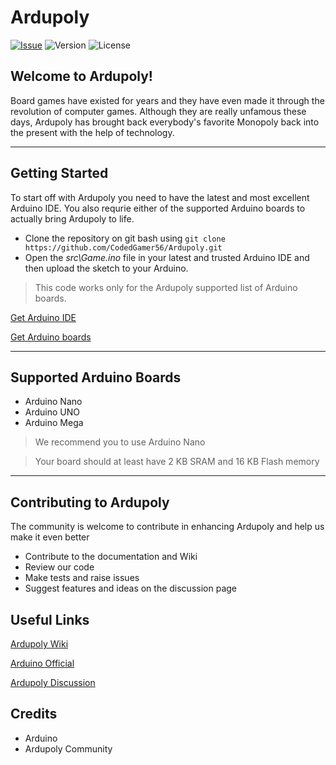 # **Ardupoly**

[![Issue](https://img.shields.io/github/issues/CodedGamer56/Ardupoly)](https://github.com/CodedGamer56/Ardupoly/issues) ![Version](https://img.shields.io/badge/Version-1.0.0-blue) ![License](https://img.shields.io/github/license/CodedGamer56/Ardupoly)



## Welcome to Ardupoly!

Board games have existed for years and they have even made it through the revolution of computer games. Although they are really unfamous these days, Ardupoly has brought back everybody's favorite Monopoly back into the present with the help of technology.

---

## Getting Started

To start off with Ardupoly you need to have the latest and most excellent Arduino IDE. You also requrie either of the supported Arduino boards to actually bring Ardupoly to life.

+ Clone the repository on git bash using ```git clone https://github.com/CodedGamer56/Ardupoly.git```
+ Open the _src\Game.ino_ file in your latest and trusted Arduino IDE and then upload the sketch to your Arduino. 

> This code works only for the Ardupoly supported list of Arduino boards.

[Get Arduino IDE](https://www.arduino.cc/en/software)

[Get Arduino boards](https://store.arduino.cc)

---

## Supported Arduino Boards

+ Arduino Nano
+ Arduino UNO
+ Arduino Mega

> We recommend you to use Arduino Nano

> Your board should at least have 2 KB SRAM and 16 KB Flash memory

---

## Contributing to Ardupoly

The community is welcome to contribute in enhancing Ardupoly and help us make it even better

+ Contribute to the documentation and Wiki
+ Review our code 
+ Make tests and raise issues
+ Suggest features and ideas on the discussion page

## Useful Links

[Ardupoly Wiki](https://github.com/CodedGamer56/Ardupoly/wiki)

[Arduino Official](https://arduino.cc)

[Ardupoly Discussion](https://github.com/CodedGamer56/Ardupoly/discussions)

## Credits

+ Arduino
+ Ardupoly Community

